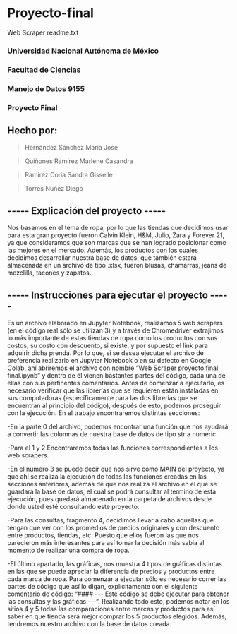 # Proyecto-final
Web Scraper
readme.txt

### Universidad Nacional Autónoma de México

### Facultad de Ciencias

### Manejo de Datos 9155

### Proyecto Final

## Hecho por:
>Hernández Sánchez María José

>Quiñones Ramírez Marlene Casandra

>Ramirez Coria Sandra Gisselle

>Torres Nuñez Diego

## ----- Explicación del proyecto -----

Nos basamos en el tema de ropa, por lo que las tiendas que decidimos usar para esta gran proyecto fueron Calvin Klein, H&M, Julio, Zara y Forever 21, ya que consideramos que son marcas que se han logrado posicionar como las mejores en el mercado. Además, los productos con los cuales decidimos desarrollar nuestra base de datos, que también estará almacenada en un archivo de tipo .xlsx, fueron blusas, chamarras, jeans de mezclilla, tacones y zapatos.

## ----- Instrucciones para ejecutar el proyecto -----

Es un archivo elaborado en Jupyter Notebook, realizamos 5 web scrapers (en el código real sólo se utilizan 3) y a través de Chromedriver extrajimos lo más importante de estas tiendas de ropa como los productos con sus costos, su costo con descuento, si existe, y por supuesto el link para adquirir dicha prenda. Por lo que, si se desea ejecutar el archivo de preferencia realizarlo en Jupyter Notebook o en su defecto en Google Colab, ahí abriremos el archivo con nombre “Web Scraper proyecto final final.ipynb” y dentro de él vienen bastantes partes del código, cada una de ellas con sus pertinentes comentarios. Antes de comenzar a ejecutarlo, es necesario verificar que las librerías que se requieren están instaladas en sus computadoras (específicamente para las dos librerías que se encuentran al principio del código), después de esto, podemos proseguir con la ejecución. En el trabajo encontraremos distintas secciones:

-En la parte 0 del archivo, podemos encontrar una función que nos ayudará a convertir las columnas de nuestra base de datos de tipo str a numeric.

-Para el 1 y 2 Encontraremos todas las funciones correspondientes a los web scrapers.

-En el número 3 se puede decir que nos sirve como MAIN del proyecto, ya que ahí se realiza la ejecución de todas las funciones creadas en las secciones anteriores, además de que nos realiza el archivo en el que se guardará la base de datos, el cual se podrá consultar al termino de esta ejecución, pues quedará almacenado en la carpeta de archivos desde donde usted esté consultando este proyecto.

-Para las consultas, fragmento 4, decidimos llevar a cabo aquellas que tengan que ver con los promedios de precios originales y con descuento entre productos, tiendas, etc. Puesto que ellos fueron las que nos parecieron más interesantes para así tomar la decisión más sabia al momento de realizar una compra de ropa.

-El último apartado, las gráficas, nos muestra 4 tipos de gráficas distintas en las que se puede apreciar la diferencia de precios y productos entre cada marca de ropa.
Para comenzar a ejecutar sólo es necesario correr las partes de código que así lo digan, explícitamente con el siguiente comentario de código: “#### --- Este código se debe ejecutar para obtener las consultas y las gráficas ---“.
Realizando todo esto, podemos notar en los sitios 4 y 5 todas las comparaciones entre marcas y productos para así saber en que tienda será mejor comprar los 5 productos elegidos. Además, tendremos nuestro archivo con la base de datos creada.
